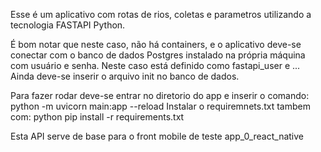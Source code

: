 Esse é um aplicativo com rotas de rios, coletas e parametros utilizando a tecnologia FASTAPI Python.

É bom notar que neste caso, não há containers, e o aplicativo deve-se conectar com o banco de dados Postgres instalado na própria máquina com usuário e senha. Neste caso está definido como fastapi_user e ...
Ainda deve-se inserir o arquivo init no banco de dados. 

Para fazer rodar deve-se entrar no diretorio do app e inserir o comando: python -m uvicorn main:app --reload
Instalar o requiremnets.txt tambem com: python pip install -r requirements.txt

Esta API serve de base para o front mobile de teste app_0_react_native
